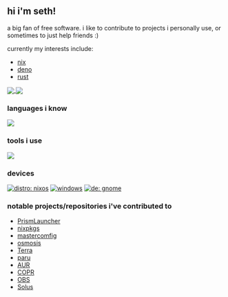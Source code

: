 ## hi i'm seth!

a big fan of free software. i like to contribute to projects i personally use, or sometimes to just help friends :)

currently my interests include:

- [nix](https://nixos.org)
- [deno](https://deno.land)
- [rust](https://www.rust-lang.org/)

<a href="https://github.com/anuraghazra/github-readme-stats">
    <img align="center" src="https://github-readme-stats.vercel.app/api?username=getchoo&show_icons=true&theme=transparent&hide_title=true&hide_border=true&hide=stars&include_all_commits=true"/>
</a>
<a href="https://github.com/anuraghazra/github-readme-stats">
    <img align="center" src="https://github-readme-stats.vercel.app/api/top-langs?username=getchoo&theme=transparent&hide_title=true&hide_border=true" />
</a>

### languages i know

<a href="https://github.com/tandpfun/skill-icons">
    <img src="https://skillicons.dev/icons?i=bash,c,cpp,css,html,java,js,lua,nim,powershell,py,rust,sass,ts">
</a>

### tools i use

<a href="https://github.com/tandpfun/skill-icons">
    <img src="https://skillicons.dev/icons?i=cloudflare,deno,discord,docker,fastapi,flask,git,gtk,github,githubactions,linux,md,mastodon,neovim,nginx,nodejs,qt,regex,sass,stackoverflow,tailwind,vscode,workers">
</a>

### devices

[![distro: nixos](https://img.shields.io/badge/NixOS-5277C3?logo=nixos&style=for-the-badge&logoColor=7EBAE4)](https://nixos.org)
[![windows](https://img.shields.io/badge/windows-black?logo=windows&style=for-the-badge)](https://microsoft.com)
[![de: gnome](https://img.shields.io/badge/gnome-1c71d8?logo=gnome&style=for-the-badge&logoColor=f6f5f4)](https://gnome.org)

### notable projects/repositories i've contributed to

- [PrismLauncher](https://github.com/PrismLauncher)
- [nixpkgs](https://github.com/NixOS/nixpkgs)
- [mastercomfig](https://mastercomfig.com)
- [osmosis](https://github.com/ryanccn/osmosis)
- [Terra](https://terra.fyralabs.com/)
- [paru](https://github.com/Morganamilo/paru)
- [AUR](https://aur.archlinux.org)
- [COPR](https://copr.fedorainfracloud.org)
- [OBS](https://build.opensuse.org)
- [Solus](https://getsol.us)

